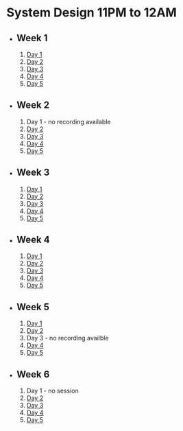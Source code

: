 # System Design 11PM to 12AM

- ## Week 1

   1. [Day 1](https://fb.watch/ormO5UwZJx/?mibextid=2JQ9oc)
   2. [Day 2](https://fb.watch/osIBPq-sv5/?mibextid=2JQ9oc)
   3. [Day 3](https://fb.watch/ouJD44WxCM/?mibextid=2JQ9oc)
   4. [Day 4](https://fb.watch/ovkIGf46hD/?mibextid=2JQ9oc)
   5. [Day 5](https://web.facebook.com/iCodeguru/videos/246496984849698)

- ## Week 2

   1. Day 1 - no recording available
   2. [Day 2](https://fb.watch/oCjcMip2Oq/?mibextid=2JQ9oc)
   3. [Day 3](https://fb.watch/oDezHAEZ8k/?mibextid=2JQ9oc)
   4. [Day 4](https://fb.watch/oFKRW46Bhh/?mibextid=2JQ9oc)
   5. [Day 5](https://fb.watch/oFSI6H079H/?mibextid=2JQ9oc)

- ## Week 3

   1. [Day 1](https://www.facebook.com/iCodeguru/videos/6915937728494224)
   2. [Day 2](https://www.facebook.com/watch/live/?ref=watch_permalink&v=1077500080186025)
   3. [Day 3](https://www.facebook.com/iCodeguru/videos/225725427221964)
   4. [Day 4](https://www.facebook.com/iCodeguru/videos/886747069644368)
   5. [Day 5](https://www.facebook.com/iCodeguru/videos/588554650073204)

- ## Week 4

   1. [Day 1](https://www.facebook.com/iCodeguru/videos/888738672493513)
   2. [Day 2](https://www.facebook.com/iCodeguru/videos/887574649359056)
   3. [Day 3](https://www.facebook.com/iCodeguru/videos/882647306652675)
   4. [Day 4](https://www.facebook.com/iCodeguru/videos/370688572285738)
   5. [Day 5](https://www.facebook.com/watch/live/?ref=watch_permalink&v=682558143702946)

- ## Week 5

   1. [Day 1](https://www.facebook.com/iCodeguru/videos/943037973973265)
   2. [Day 2](https://facebook.com/iCodeguru/videos/1038939430704653)
   3. Day 3 - no recording availble
   4. [Day 4](https://www.facebook.com/iCodeguru/videos/6925005130952917)
   5. [Day 5](https://www.facebook.com/iCodeguru/videos/705874404850070)

- ## Week 6

   1. Day 1 - no session
   2. [Day 2]()
   3. [Day 3]()
   4. [Day 4]()
   5. [Day 5]()

<!-- - ## Week 

   1. [Day 1]()
   2. [Day 2]()
   3. [Day 3]()
   4. [Day 4]()
   5. [Day 5]() -->